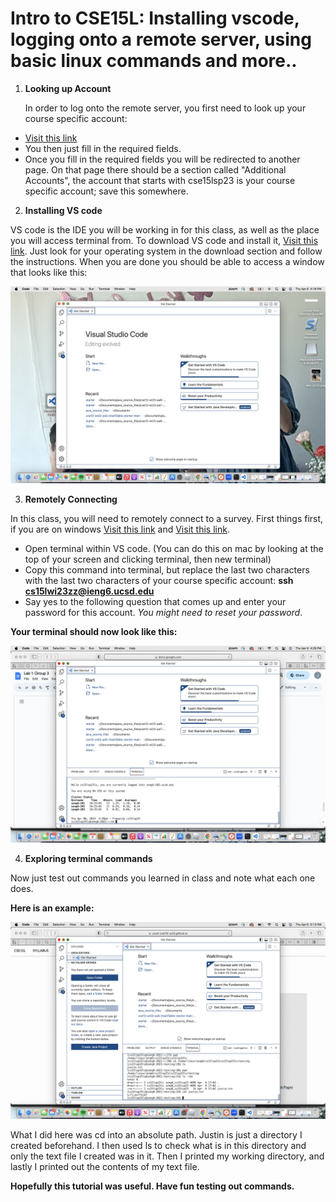 # Intro to CSE15L: Installing vscode, logging onto a remote server, using basic linux commands and more..

1) **Looking up Account**

   In order to log onto the remote server, you first need to look up your course specific account:

*  [Visit this link](https://sdacs.ucsd.edu/~icc/index.php)
*  You then just fill in the required fields. 
*  Once you fill in the required fields you will be redirected to another page. On that page there should be a section called "Additional Accounts", the account that starts with cse15lsp23 is your course specific account; save this somewhere.


2) **Installing VS code**

VS code is the IDE you will be working in for this class, as well as the place you will access terminal from. To download VS code and install it, [Visit this link](https://code.visualstudio.com/). Just look for your operating system in the download section and follow the instructions. When you are done you should be able to access a window that looks like this:

![VS code home page](vsHome.png)


3) **Remotely Connecting**

In this class, you will need to remotely connect to a survey. First things first, if you are on windows [Visit this link](https://gitforwindows.org/) and [Visit this link](https://stackoverflow.com/a/50527994).

* Open terminal within VS code. (You can do this on mac by looking at the top of your screen and clicking terminal, then new terminal)
* Copy this command into terminal, but replace the last two characters with the last two characters of your course specific account:  **ssh cs15lwi23zz@ieng6.ucsd.edu**
* Say yes to the following question that comes up and enter your password for this account. *You might need to reset your password*.

**Your terminal should now look like this:**


![Your screen shall now look like this:](remoteConnect.png)


4) **Exploring terminal commands**

Now just test out commands you learned in class and note what each one does.

**Here is an example:**

![image](commands.png)


What I did here was cd into an absolute path. Justin is just a directory I created beforehand. I then used ls to check what is in this directory and only the text file I created was in it. Then I printed my working directory, and lastly I printed out the contents of my text file.


**Hopefully this tutorial was useful. Have fun testing out commands.**
